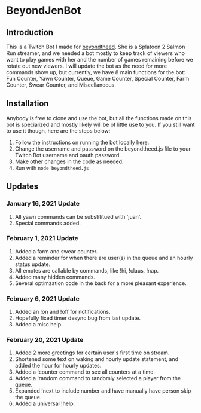 # BeyondJenBot

## Introduction

This is a Twitch Bot I made for [beyondtheed](https://www.twitch.tv/beyondtheed). She is a Splatoon 2
Salmon Run streamer, and we needed a bot mostly to keep track of viewers who want to play games with
her and the number of games remaining before we rotate out new viewers. I will update the bot as the
need for more commands show up, but currently, we have 8 main functions for the bot: Fun Counter,
Yawn Counter, Queue, Game Counter, Special Counter, Farm Counter, Swear Counter, and Miscellaneous.  

## Installation

Anybody is free to clone and use the bot, but all the functions made on this bot is specialized and mostly
likely will be of little use to you. If you still want to use it though, here are the steps below:  

1. Follow the instructions on running the bot locally [here](https://dev.twitch.tv/docs/irc).
2. Change the username and password on the beyondtheed.js file to your Twitch Bot username and oauth password.
3. Make other changes in the code as needed.
4. Run with `node beyondtheed.js`  

## Updates

### January 16, 2021 Update  

1. All yawn commands can be substititued with 'juan'.
2. Special commands added.  

### February 1, 2021 Update  

1. Added a farm and swear counter.
2. Added a reminder for when there are user(s) in the queue and an hourly status update.
3. All emotes are callable by commands, like !hi, !claus, !nap.
4. Added many hidden commands.
5. Several optimzation code in the back for a more pleasant experience.  

### February 6, 2021 Update  

1. Added an !on and !off for notifications.
2. Hopefully fixed timer desync bug from last update.
3. Added a misc help.

### February 20, 2021 Update  

1. Added 2 more greetings for certain user's first time on stream.
2. Shortened some text on waking and hourly update statement, and added the hour for hourly updates.
3. Added a !counter command to see all counters at a time.
4. Added a !random command to randomly selected a player from the queue.
5. Expanded !next to include number and have manually have person skip the queue. 
6. Added a universal !help. 

